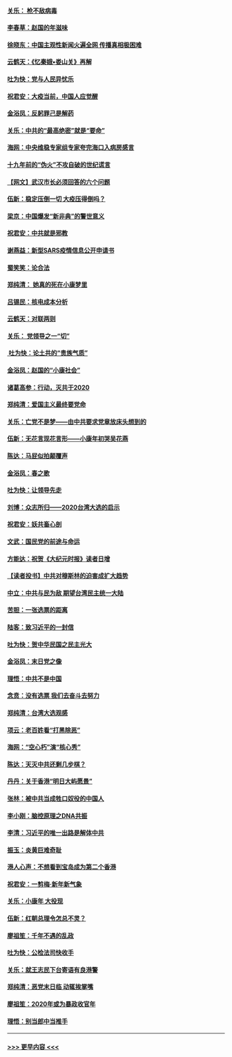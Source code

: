 #### [关乐： 枪不敌病毒](../pages/nsc993/n11826746.md?t=01281922) 
#### [李春草：赵国的年滋味](../pages/nsc993/n11826321.md?t=01281922) 
#### [徐晓东：中国主观性新闻火遍全网 传播真相极困难](../pages/nsc993/n11826508.md?t=01281922) 
#### [云鹤天：《忆秦娥▪娄山关》再解](../pages/nsc993/n11824682.md?t=01281922) 
#### [吐为快：党与人民异忧乐](../pages/nsc993/n11824660.md?t=01281922) 
#### [祝君安：大疫当前，中国人应觉醒](../pages/nsc993/n11821946.md?t=01281922) 
#### [金浴凤：反躬罪己是解药](../pages/nsc993/n11820280.md?t=01281922) 
#### [关乐：中共的“最高绝密”就是“要命”](../pages/nsc993/n11816946.md?t=01281922) 
#### [海网：中央维稳专家组专家夸完海口入病房感言](../pages/nsc993/n11815138.md?t=01281922) 
#### [十九年前的“伪火”不攻自破的世纪谎言](../pages/nsc993/n11813238.md?t=01281922) 
#### [【网文】武汉市长必须回答的六个问题](../pages/nsc993/n11813848.md?t=01281922) 
#### [伍新：稳定压倒一切 大疫压得倒吗？](../pages/nsc993/n11812634.md?t=01281922) 
#### [梁京：中国爆发“新非典”的警世意义](../pages/nsc993/n11812554.md?t=01281922) 
#### [祝君安：中共就是邪教](../pages/nsc993/n11812431.md?t=01281922) 
#### [谢燕益：新型SARS疫情信息公开申请书](../pages/nsc993/n11808840.md?t=01281922) 
#### [蜀笑笑：论合法](../pages/nsc993/n11808064.md?t=01281922) 
#### [郑纯清： 她真的死在小康梦里](../pages/nsc993/n11806623.md?t=01281922) 
#### [吕锡民：核电成本分析](../pages/nsc993/n11806284.md?t=01281922) 
#### [云鹤天：对联两则](../pages/nsc993/n11805957.md?t=01281922) 
#### [关乐： 党领导之一“切”](../pages/nsc993/n11804505.md?t=01281922) 
#### [ 吐为快：论土共的“贵族气质”](../pages/nsc993/n11804490.md?t=01281922) 
#### [金浴凤：赵国的“小康社会”](../pages/nsc993/n11804452.md?t=01281922) 
#### [诸葛高参：行动，灭共于2020](../pages/nsc993/n11804120.md?t=01281922) 
#### [郑纯清：爱国主义最终要党命](../pages/nsc993/n11802197.md?t=01281922) 
#### [关乐：亡党不是梦——由中共要求党章放床头想到的](../pages/nsc993/n11802156.md?t=01281922) 
#### [伍新：无花言现花言形——小康年初哭吴花燕](../pages/nsc993/n11800044.md?t=01281922) 
#### [陈达：马屁似拍颠覆声](../pages/nsc993/n11800010.md?t=01281922) 
#### [金浴凤：春之歌](../pages/nsc993/n11797687.md?t=01281922) 
#### [吐为快：让领导先走](../pages/nsc993/n11797512.md?t=01281922) 
#### [刘博：众志所归——2020台湾大选的启示](../pages/nsc993/n11796878.md?t=01281922) 
#### [祝君安：妖共畜心剖](../pages/nsc993/n11794273.md?t=01281922) 
#### [文武：国民党的前途与命运](../pages/nsc993/n11794198.md?t=01281922) 
#### [方能达：祝贺《大纪元时报》读者日增](../pages/nsc993/n11793807.md?t=01281922) 
#### [【读者投书】中共对穆斯林的迫害成扩大趋势](../pages/nsc993/n11791371.md?t=01281922) 
#### [中立：中共与民为敌 期望台湾民主统一大陆](../pages/nsc993/n11790392.md?t=01281922) 
#### [苦胆：一张选票的距离](../pages/nsc993/n11788914.md?t=01281922) 
#### [陆客：致习近平的一封信](../pages/nsc993/n11788867.md?t=01281922) 
#### [吐为快：贺中华民国之民主光大](../pages/nsc993/n11788618.md?t=01281922) 
#### [金浴凤：末日党之像](../pages/nsc993/n11787475.md?t=01281922) 
#### [理悟：中共不是中国](../pages/nsc993/n11787463.md?t=01281922) 
#### [念贲：没有选票  我们去奋斗去努力](../pages/nsc993/n11787398.md?t=01281922) 
#### [郑纯清：台湾大选观感](../pages/nsc993/n11786210.md?t=01281922) 
#### [项云：老百姓看“打黑除恶”](../pages/nsc993/n11785398.md?t=01281922) 
#### [海网：“空心朽”演“核心秀”](../pages/nsc993/n11783874.md?t=01281922) 
#### [陈达：天灭中共还剩几步棋？](../pages/nsc993/n11783719.md?t=01281922) 
#### [丹丹：关于香港“明日大屿愿景”](../pages/nsc993/n11783273.md?t=01281922) 
#### [张林：被中共当成牲口奴役的中国人](../pages/nsc993/n11782397.md?t=01281922) 
#### [李小刚：脑控原理之DNA共振](../pages/nsc993/n11780962.md?t=01281922) 
#### [李清：习近平的唯一出路是解体中共](../pages/nsc993/n11780866.md?t=01281922) 
#### [振玉：炎黄巨难奇耻](../pages/nsc993/n11779632.md?t=01281922) 
#### [港人心声：不想看到宝岛成为第二个香港](../pages/nsc993/n11778817.md?t=01281922) 
#### [祝君安：一剪梅‧新年新气象](../pages/nsc993/n11776340.md?t=01281922) 
#### [关乐：小康年 大役现](../pages/nsc993/n11774213.md?t=01281922) 
#### [伍新：红朝总理令怎总不灵？](../pages/nsc993/n11770813.md?t=01281922) 
#### [廖祖笙：千年不遇的乱政](../pages/nsc993/n11770373.md?t=01281922) 
#### [吐为快：公检法司快收手](../pages/nsc993/n11770359.md?t=01281922) 
#### [关乐：就王志民下台寄语有良港警](../pages/nsc993/n11769903.md?t=01281922) 
#### [郑纯清：恶党末日临 动辄挨掌嘴](../pages/nsc993/n11769356.md?t=01281922) 
#### [廖祖笙：2020年或为暴政收官年](../pages/nsc993/n11768216.md?t=01281922) 
#### [理悟：别当郎中当推手](../pages/nsc993/n11768243.md?t=01281922) 

----
#### [ >>> 更早内容 <<< ](../indexes/nsc993-earlier.md)
